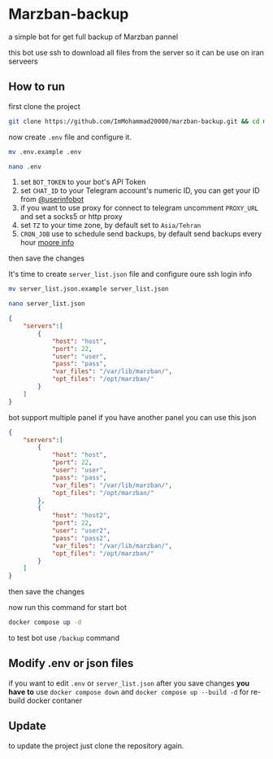 # Marzban-backup
a simple bot for get full backup of Marzban pannel

this bot use ssh to download all files from the server so it can be use on iran serveers

## How to run

first clone the project 

```bash
git clone https://github.com/ImMohammad20000/marzban-backup.git && cd marzban-backup
```

now create `.env` file and configure it.

```bash
mv .env.example .env
```

```bash
nano .env
```

1. set `BOT_TOKEN` to your bot's API Token
2. set `CHAT_ID` to your Telegram account's numeric ID, you can get your ID from [@userinfobot](https://t.me/userinfobot)
3. if you want to use proxy for connect to telegram uncomment `PROXY_URL` and set a socks5 or http proxy 
4. set `TZ` to your time zone, by default set to `Asia/Tehran`
5. `CRON_JOB` use to schedule send backups, by default send backups every hour [moore info](https://crontab.guru/examples.html)

then save the changes

It's time to create `server_list.json` file and configure oure ssh login info 

```bash
mv server_list.json.example server_list.json
```

```bash
nano server_list.json
```

```json
{
    "servers":[
        {
            "host": "host",
            "port": 22,
            "user": "user",
            "pass": "pass",
            "var_files": "/var/lib/marzban/",
            "opt_files": "/opt/marzban/"
        }
    ]
}
```

bot support multiple panel if you have another panel you can use this json

```json
{
    "servers":[
        {
            "host": "host",
            "port": 22,
            "user": "user",
            "pass": "pass",
            "var_files": "/var/lib/marzban/",
            "opt_files": "/opt/marzban/"
        },
        {
            "host": "host2",
            "port": 22,
            "user": "user2",
            "pass": "pass2",
            "var_files": "/var/lib/marzban/",
            "opt_files": "/opt/marzban/"
        }
    ]
}
```

then save the changes

now run this command for start bot


```bash
docker compose up -d
```

to test bot use `/backup` command

## Modify .env or json files

if you want to edit `.env` or `server_list.json` after you save changes **you have to** use `docker compose down` and `docker compose up --build -d` for re-build docker contaner

## Update

to update the project just clone the repository again.
